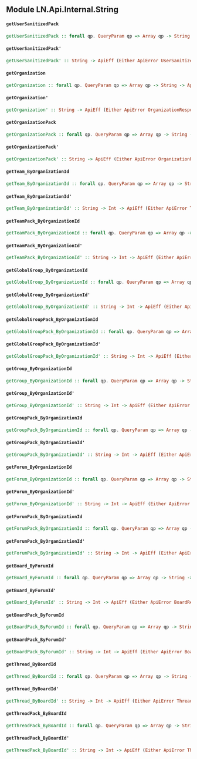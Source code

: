 ## Module LN.Api.Internal.String

#### `getUserSanitizedPack`

``` purescript
getUserSanitizedPack :: forall qp. QueryParam qp => Array qp -> String -> ApiEff (Either ApiError UserSanitizedPackResponse)
```

#### `getUserSanitizedPack'`

``` purescript
getUserSanitizedPack' :: String -> ApiEff (Either ApiError UserSanitizedPackResponse)
```

#### `getOrganization`

``` purescript
getOrganization :: forall qp. QueryParam qp => Array qp -> String -> ApiEff (Either ApiError OrganizationResponse)
```

#### `getOrganization'`

``` purescript
getOrganization' :: String -> ApiEff (Either ApiError OrganizationResponse)
```

#### `getOrganizationPack`

``` purescript
getOrganizationPack :: forall qp. QueryParam qp => Array qp -> String -> ApiEff (Either ApiError OrganizationPackResponse)
```

#### `getOrganizationPack'`

``` purescript
getOrganizationPack' :: String -> ApiEff (Either ApiError OrganizationPackResponse)
```

#### `getTeam_ByOrganizationId`

``` purescript
getTeam_ByOrganizationId :: forall qp. QueryParam qp => Array qp -> String -> Int -> ApiEff (Either ApiError TeamResponse)
```

#### `getTeam_ByOrganizationId'`

``` purescript
getTeam_ByOrganizationId' :: String -> Int -> ApiEff (Either ApiError TeamResponse)
```

#### `getTeamPack_ByOrganizationId`

``` purescript
getTeamPack_ByOrganizationId :: forall qp. QueryParam qp => Array qp -> String -> Int -> ApiEff (Either ApiError TeamPackResponse)
```

#### `getTeamPack_ByOrganizationId'`

``` purescript
getTeamPack_ByOrganizationId' :: String -> Int -> ApiEff (Either ApiError TeamPackResponse)
```

#### `getGlobalGroup_ByOrganizationId`

``` purescript
getGlobalGroup_ByOrganizationId :: forall qp. QueryParam qp => Array qp -> String -> Int -> ApiEff (Either ApiError GlobalGroupResponse)
```

#### `getGlobalGroup_ByOrganizationId'`

``` purescript
getGlobalGroup_ByOrganizationId' :: String -> Int -> ApiEff (Either ApiError GlobalGroupResponse)
```

#### `getGlobalGroupPack_ByOrganizationId`

``` purescript
getGlobalGroupPack_ByOrganizationId :: forall qp. QueryParam qp => Array qp -> String -> Int -> ApiEff (Either ApiError GlobalGroupPackResponse)
```

#### `getGlobalGroupPack_ByOrganizationId'`

``` purescript
getGlobalGroupPack_ByOrganizationId' :: String -> Int -> ApiEff (Either ApiError GlobalGroupPackResponse)
```

#### `getGroup_ByOrganizationId`

``` purescript
getGroup_ByOrganizationId :: forall qp. QueryParam qp => Array qp -> String -> Int -> ApiEff (Either ApiError GroupResponse)
```

#### `getGroup_ByOrganizationId'`

``` purescript
getGroup_ByOrganizationId' :: String -> Int -> ApiEff (Either ApiError GroupResponse)
```

#### `getGroupPack_ByOrganizationId`

``` purescript
getGroupPack_ByOrganizationId :: forall qp. QueryParam qp => Array qp -> String -> Int -> ApiEff (Either ApiError GroupPackResponse)
```

#### `getGroupPack_ByOrganizationId'`

``` purescript
getGroupPack_ByOrganizationId' :: String -> Int -> ApiEff (Either ApiError GroupPackResponse)
```

#### `getForum_ByOrganizationId`

``` purescript
getForum_ByOrganizationId :: forall qp. QueryParam qp => Array qp -> String -> Int -> ApiEff (Either ApiError ForumResponse)
```

#### `getForum_ByOrganizationId'`

``` purescript
getForum_ByOrganizationId' :: String -> Int -> ApiEff (Either ApiError ForumResponse)
```

#### `getForumPack_ByOrganizationId`

``` purescript
getForumPack_ByOrganizationId :: forall qp. QueryParam qp => Array qp -> String -> Int -> ApiEff (Either ApiError ForumPackResponse)
```

#### `getForumPack_ByOrganizationId'`

``` purescript
getForumPack_ByOrganizationId' :: String -> Int -> ApiEff (Either ApiError ForumPackResponse)
```

#### `getBoard_ByForumId`

``` purescript
getBoard_ByForumId :: forall qp. QueryParam qp => Array qp -> String -> Int -> ApiEff (Either ApiError BoardResponse)
```

#### `getBoard_ByForumId'`

``` purescript
getBoard_ByForumId' :: String -> Int -> ApiEff (Either ApiError BoardResponse)
```

#### `getBoardPack_ByForumId`

``` purescript
getBoardPack_ByForumId :: forall qp. QueryParam qp => Array qp -> String -> Int -> ApiEff (Either ApiError BoardPackResponse)
```

#### `getBoardPack_ByForumId'`

``` purescript
getBoardPack_ByForumId' :: String -> Int -> ApiEff (Either ApiError BoardPackResponse)
```

#### `getThread_ByBoardId`

``` purescript
getThread_ByBoardId :: forall qp. QueryParam qp => Array qp -> String -> Int -> ApiEff (Either ApiError ThreadResponse)
```

#### `getThread_ByBoardId'`

``` purescript
getThread_ByBoardId' :: String -> Int -> ApiEff (Either ApiError ThreadResponse)
```

#### `getThreadPack_ByBoardId`

``` purescript
getThreadPack_ByBoardId :: forall qp. QueryParam qp => Array qp -> String -> Int -> ApiEff (Either ApiError ThreadPackResponse)
```

#### `getThreadPack_ByBoardId'`

``` purescript
getThreadPack_ByBoardId' :: String -> Int -> ApiEff (Either ApiError ThreadPackResponse)
```


